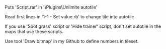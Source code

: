 Puts 'Script.rar' in '\Plugins\Unlimite autotile'



Read first lines in '1-1 - Set value.rb' to change tile into autotile



If you use 'Soot grass' script or 'Hide trainer' script, don't set autotile in the maps that use these scripts.



Use tool 'Draw bitmap' in my Github to define numbers in tileset.